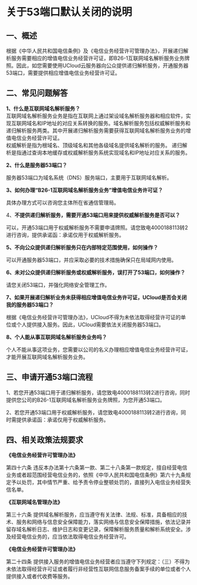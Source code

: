 # 关于53端口默认关闭的说明

## 一、概述

根据《中华人民共和国电信条例》及《电信业务经营许可管理办法》，开展递归解析服务需要相应的增值电信业务经营许可证，即B26-1互联网域名解析服务业务牌照。因此，如您需要使用UCloud云服务器向公众提供递归解析服务，开通服务器53端口，需要提供相应增值电信业务经营许可证。<br/>

## 二、常见问题解答

**1、什么是互联网域名解析服务？**<br/>
互联网域名解析服务业务是指在互联网上通过架设域名解析服务器和相应软件，实现互联网域名和IP地址的对应关系转换的服务。域名解析服务包括权威解析服务和递归解析服务两类。其中开展递归解析服务需要获得互联网域名解析服务业务的增值电信业务经营许可证。 <br/>
权威解析是指为根域名、顶级域名和其他各级域名提供域名解析的服务。
递归解析是指通过查询本地缓存或权威解析服务系统实现域名和IP地址对应关系的服务。 <br/>

**2、什么是服务器53端口？** <br/>

服务器53端口为域名系统（DNS）服务端口，主要用于互联网域名解析。 <br/>

**3、如何办理“B26-1互联网域名解析服务业务”增值电信业务许可证？**<br/>

具体办理方式可以咨询您主体所在省通信管理局。<br/>

4、**不提供递归解析服务，需要开通53端口用来提供权威解析服务是否可以？** <br/>

可以，开通53端口用于权威解析服务不需要申请牌照。请您致电4000188113转2进行咨询，提供承诺函：承诺仅用于权威解析服务。<br/>

**5、不向公众提供递归解析服务只在内部特定范围使用，如何操作？**<br/>

可以开通服务器53端口，并应采取必要的技术措施确保只在局域网内使用。<br/>

**6、未对公众提供递归解析服务或权威解析服务，误打开了53端口，如何操作？**<br/>

请您关闭53端口，并强化网络安全管理工作。<br/>

**7、如果开展递归解析业务未获得相应增值电信业务许可证，UCloud是否会关闭我的服务器53端口？** <br/>

根据《电信业务经营许可管理办法》，UCloud不得为未依法取得经营许可证的单位或个人提供接入服务。因此，UCloud需要依法关闭服务器53端口。<br/>

**8、个人能从事互联网域名解析服务业务吗？** <br/>

个人不能从事这项业务，您需要以公司的名义办理相应增值电信业务经营许可证，才能开展互联网域名解析服务业务。<br/>

## 三、申请开通53端口流程

1、若您开通53端口用于递归解析服务，请您致电4000188113转2进行咨询，同时提供您公司的B26-1互联网域名解析服务业务牌照，为您开通53端口。<br/>

2、若您开通53端口用于权威解析服务，请您致电4000188113转2进行咨询，同时需提供承诺函：承诺仅用于权威解析服务。<br/>

## 四、相关政策法规要求

**《电信业务经营许可管理办法》**

第四十六条 违反本办法第十六条第一款、第二十八条第一款规定，擅自经营电信业务或者超范围经营电信业务的，依照《中华人民共和国电信条例》第六十九条规定予以处罚，其中情节严重、给予责令停业整顿处罚的，直接列入电信业务经营失信名单。<br/>

**《互联网域名管理办法》**

第三十六条 提供域名解析服务，应当遵守有关法律、法规、标准，具备相应的技术、服务和网络与信息安全保障能力，落实网络与信息安全保障措施，依法记录并留存域名解析日志、维护日志和变更记录，保障解析服务质量和解析系统安全。涉及经营电信业务的，应当依法取得电信业务经营许可。<br/>

**《电信业务经营许可管理办法》**

第二十四条 提供接入服务的增值电信业务经营者应当遵守下列规定：（三）不得为未依法取得经营许可证或者履行非经营性互联网信息服务备案手续的单位或者个人提供接入或者代收费等服务。<br/>
